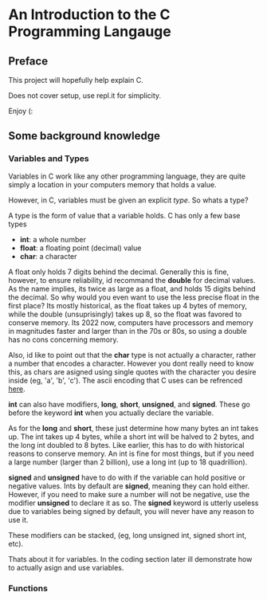 # An Introduction to the C Programming Langauge

## Preface 
This project will hopefully help explain C.

Does not cover setup, use repl.it for simplicity.

Enjoy (:

## Some background knowledge

### Variables and Types

Variables in C work like any other programming language, they are quite simply a location in your computers memory that holds a value.

However, in C, variables must be given an explicit *type*. So whats a type?

A type is the form of value that a variable holds. C has only a few base types

- **int**: a whole number
- **float**: a floating point (decimal) value
- **char**: a character

A float only holds 7 digits behind the decimal. Generally this is fine, however, to ensure reliability, id recommand the **double** for decimal values. As the name implies, its twice as large as a float, and holds 15 digits behind the decimal. So why would you even want to use the less precise float in the first place? Its mostly historical, as the float takes up 4 bytes of memory, while the double (unsuprisingly) takes up 8, so the float was favored to conserve memory. Its 2022 now, computers have processors and memory in magnitudes faster and larger than in the 70s or 80s, so using a double has no cons concerning memory. 

Also, id like to point out that the **char** type is not actually a character, rather a number that encodes a character. However you dont really need to know this, as chars are asigned using single quotes with the character you desire inside (eg, 'a', 'b', 'c'). The ascii encoding that C uses can be refrenced [here](https://ascii-tables.com/).

**int** can also have modifiers, **long**, **short**, **unsigned**, and **signed**. These go before the keyword **int** when you actually declare the variable.

As for the **long** and **short**, these just determine how many bytes an int takes up. The int takes up 4 bytes, while a short int will be halved to 2 bytes, and the long int doubled to 8 bytes. Like earlier, this has to do with historical reasons to conserve memory. An int is fine for most things, but if you need a large number (larger than 2 billion), use a long int (up to 18 quadrillion).

**signed** and **unsigned** have to do with if the variable can hold positive or negative values. Ints by default are **signed**, meaning they can hold either. However, if you need to make sure a number will not be negative, use the modifier **unsigned** to declare it as so. The **signed** keyword is utterly useless due to variables being signed by default, you will never have any reason to use it. 

These modifiers can be stacked, (eg, long unsigned int, signed short int, etc).

Thats about it for variables. In the coding section later ill demonstrate how to actually asign and use variables.

### Functions

